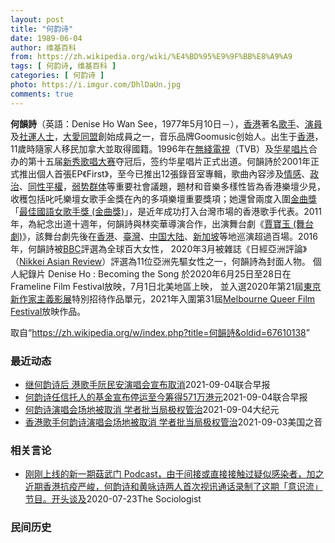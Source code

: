 ```yaml
---
layout: post
title: "何韵诗"
date: 1989-06-04
author: 维基百科
from: https://zh.wikipedia.org/wiki/%E4%BD%95%E9%9F%BB%E8%A9%A9
tags: [ 何韵诗, 维基百科 ]
categories: [ 何韵诗 ]
photo: https://i.imgur.com/DhlDaUn.jpg
comments: true
---
```

<div class="mw-parser-output">
<div id="noteTA-e10501c2" class="noteTA"><div class="noteTA-local"><div data-noteta-code="zh-cn:蒙特利尔;zh-hans:蒙特利尔;zh-hk:滿地可;zh-tw:蒙特婁;"></div></div></div>

<p><b>何韻詩</b>（英語：<span lang="en">Denise Ho Wan See</span>，1977年5月10日<span class="useeditintro" title="Template:BLP editintro">－</span>），<a href="/wiki/%E9%A6%99%E6%B8%AF" title="香港">香港</a>著名<a href="/wiki/%E6%AD%8C%E6%89%8B" title="歌手">歌手</a>、<a href="/wiki/%E6%BC%94%E5%93%A1" title="演員">演員</a>及<a href="/wiki/%E7%A4%BE%E9%81%8B%E4%BA%BA%E5%A3%AB" class="mw-redirect" title="社運人士">社運人士</a>，<a href="/wiki/%E5%A4%A7%E6%84%9B%E5%90%8C%E7%9B%9F" title="大愛同盟">大愛同盟</a>創始成員之一，音乐品牌Goomusic创始人。出生于<a href="/wiki/%E9%A6%99%E6%B8%AF" title="香港">香港</a>，11歲時隨家人移民加拿大並取得國籍。1996年在<a href="/wiki/%E7%84%A1%E7%B6%AB%E9%9B%BB%E8%A6%96" class="mw-redirect" title="無綫電視">無綫電視</a>（TVB）及<a href="/wiki/%E5%8D%8E%E6%98%9F%E5%94%B1%E7%89%87" class="mw-redirect" title="华星唱片">华星唱片</a>合办的第十五届<a href="/wiki/%E6%96%B0%E7%A7%80%E6%AD%8C%E5%94%B1%E5%A4%A7%E8%B3%BD" class="mw-redirect" title="新秀歌唱大賽">新秀歌唱大赛</a>夺冠后，签约华星唱片正式出道。何韻詩於2001年正式推出個人首張EP《First》，至今已推出12張錄音室專輯，歌曲內容涉及<a href="/wiki/%E6%83%85%E6%84%9F" class="mw-disambig" title="情感">情感</a>、<a href="/wiki/%E6%94%BF%E6%B2%BB" title="政治">政治</a>、<a href="/wiki/LGBT%E6%AC%8A%E5%88%A9%E9%81%8B%E5%8B%95" title="LGBT權利運動">同性平權</a>，<a href="/wiki/%E5%BC%B1%E5%8A%BF%E7%BE%A4%E4%BD%93" title="弱势群体">弱势群体</a>等重要社會議題，題材和音樂多樣性皆為香港樂壇少見，收穫包括叱吒樂壇女歌手金獎在內的多項樂壇重要獎項；她還曾兩度入圍<a href="/wiki/%E9%87%91%E6%9B%B2%E7%8D%8E" title="金曲獎">金曲獎</a>「<a href="/wiki/%E6%9C%80%E4%BD%B3%E5%9C%8B%E8%AA%9E%E5%A5%B3%E6%AD%8C%E6%89%8B%E7%8D%8E_(%E9%87%91%E6%9B%B2%E7%8D%8E)" class="mw-redirect" title="最佳國語女歌手獎 (金曲獎)">最佳國語女歌手獎 (金曲獎)</a>」，是近年成功打入台灣市場的香港歌手代表。2011年，為紀念出道十週年，何韻詩與林奕華導演合作，出演舞台劇《<a href="/wiki/%E8%B3%88%E5%AF%B6%E7%8E%89_(%E8%88%9E%E5%8F%B0%E5%8A%87)" title="賈寶玉 (舞台劇)">賈寶玉 (舞台劇)</a>》，該舞台劇先後在<a href="/wiki/%E9%A6%99%E6%B8%AF" title="香港">香港</a>、<a href="/wiki/%E8%87%BA%E7%81%A3" title="臺灣">臺灣</a>、<a href="/wiki/%E4%B8%AD%E5%9B%BD%E5%A4%A7%E9%99%86" title="中国大陆">中国大陆</a>、<a href="/wiki/%E6%96%B0%E5%8A%A0%E5%9D%A1" title="新加坡">新加坡</a>等地巡演超過百場。2016年，何韻詩被<a href="/wiki/%E8%8B%B1%E5%9B%BD%E5%B9%BF%E6%92%AD%E5%85%AC%E5%8F%B8" title="英国广播公司">BBC</a>評選為全球百大女性， 2020年3月被雜誌《日經亞洲評論》（<a href="/wiki/Nikkei_Asian_Review" class="mw-redirect" title="Nikkei Asian Review">Nikkei Asian Review</a>）評選為11位亞洲先驅女性之一，何韻詩為封面人物。 個人紀錄片 Denise Ho&nbsp;: Becoming the Song 於2020年6月25日至28日在Frameline Film Festival放映，7月1日北美地區上映， 並入選2020年第21屆<a href="/wiki/%E6%9D%B1%E4%BA%AC%E6%96%B0%E4%BD%9C%E5%AE%B6%E4%B8%BB%E7%BE%A9%E5%BD%B1%E5%B1%95" title="東京新作家主義影展">東京新作家主義影展</a>特別招待作品單元，2021年入圍第31屆<a class="external text" href="https://en.wikipedia.org/wiki/Melbourne_Queer_Film_Festival?wprov=sfti1">Melbourne Queer Film Festival</a>放映作品。
</p>
</div><noscript><img src="//zh.wikipedia.org/wiki/Special:CentralAutoLogin/start?type=1x1" alt="" title="" width="1" height="1" style="border: none; position: absolute;"></noscript>
<div class="printfooter">取自“<a dir="ltr" href="https://zh.wikipedia.org/w/index.php?title=何韻詩&amp;oldid=67610138">https://zh.wikipedia.org/w/index.php?title=何韻詩&amp;oldid=67610138</a>”</div><div id="recent-news"><h3>最近动态</h3><ul><li><a href="https://nodebe4.github.io/waimei/2021-09-04/%E7%BB%A7%E4%BD%95%E9%9F%B5%E8%AF%97%E5%90%8E-%E6%B8%AF%E6%AD%8C%E6%89%8B%E9%98%AE%E6%B0%91%E5%AE%89%E6%BC%94%E5%94%B1%E4%BC%9A%E5%AE%A3%E5%B8%83%E5%8F%96%E6%B6%88" title="继何韵诗后 港歌手阮民安演唱会宣布取消—— 在反修例活动中立场鲜明的香港歌手阮民安说，收到场馆被关闭的通知，取消他原定下周四、五（9与10日）举行的两场个人演唱会。（档案照，取自阮民安Faceb...">继何韵诗后 港歌手阮民安演唱会宣布取消</a><time>2021-09-04</time><a class="tag">联合早报</a></li>
<li><a href="https://nodebe4.github.io/waimei/2021-09-04/%E4%BD%95%E9%9F%B5%E8%AF%97%E4%BB%BB%E4%BF%A1%E6%89%98%E4%BA%BA%E7%9A%84%E5%9F%BA%E9%87%91%E5%AE%A3%E5%B8%83%E5%81%9C%E8%BF%90%E8%87%B3%E4%BB%8A%E7%AD%B9%E5%BE%97571%E4%B8%87%E6%B8%AF%E5%85%83" title="何韵诗任信托人的基金宣布停运至今筹得571万港元—— 支援反修例示威被捕者的香港“612人道支援基金”（简称612基金）上月宣布将停止运作，消息公布后半个月，该基金截止昨晚（3日）共筹得571万...">何韵诗任信托人的基金宣布停运至今筹得571万港元</a><time>2021-09-04</time><a class="tag">联合早报</a></li>
<li><a href="https://nodebe4.github.io/waimei/2021-09-04/%E4%BD%95%E9%9F%B5%E8%AF%97%E6%BC%94%E5%94%B1%E4%BC%9A%E5%9C%BA%E5%9C%B0%E8%A2%AB%E5%8F%96%E6%B6%88-%E5%AD%A6%E8%80%85%E6%89%B9%E5%BD%93%E5%B1%80%E6%9E%81%E6%9D%83%E7%AE%A1%E6%B2%BB" title="何韵诗演唱会场地被取消 学者批当局极权管治—— 【大纪元2021年09月04日讯】多次参与和平占中及反送中运动游行集会的香港歌手何韵诗，原定9月8日至12日，在香港艺术中心寿臣剧院举行7场演唱会...">何韵诗演唱会场地被取消 学者批当局极权管治</a><time>2021-09-04</time><a class="tag">大纪元</a></li>
<li><a href="https://nodebe4.github.io/waimei/2021-09-03/%E9%A6%99%E6%B8%AF%E6%AD%8C%E6%89%8B%E4%BD%95%E9%9F%B5%E8%AF%97%E6%BC%94%E5%94%B1%E4%BC%9A%E5%9C%BA%E5%9C%B0%E8%A2%AB%E5%8F%96%E6%B6%88-%E5%AD%A6%E8%80%85%E6%89%B9%E5%BD%93%E5%B1%80%E6%9E%81%E6%9D%83%E7%AE%A1%E6%B2%BB" title="香港歌手何韵诗演唱会场地被取消 学者批当局极权管治—— Fri, 03 Sep 2021 17:31:55 GMT 香港歌手何韵诗 多次参与和平占中及反送中运动游行集会的香港歌手何韵诗，原定9月...">香港歌手何韵诗演唱会场地被取消 学者批当局极权管治</a><time>2021-09-03</time><a class="tag">美国之音</a></li>
</ul></div><div id="open-opinion"><h3>相关言论</h3><ul><li><a href="https://nodebe4.github.io/opinion/2020-07-23/%E5%88%9A%E5%88%9A%E4%B8%8A%E7%BA%BF%E7%9A%84%E6%96%B0%E4%B8%80%E6%9C%9F%E8%8F%87%E6%AD%A6%E9%97%A8-Podcast-%E7%94%B1%E4%BA%8E%E9%97%B4%E6%8E%A5%E6%88%96%E7%9B%B4%E6%8E%A5%E6%8E%A5%E8%A7%A6%E8%BF%87%E7%96%91%E4%BC%BC%E6%84%9F%E6%9F%93%E8%80%85-%E5%8A%A0%E4%B9%8B%E8%BF%91%E6%9C%9F%E9%A6%99%E6%B8%AF%E6%8A%97%E7%96%AB%E4%B8%A5%E5%B3%BB-%E4%BD%95%E9%9F%B5%E8%AF%97/" title="The Sociologist">刚刚上线的新一期菇武门 Podcast，由于间接或直接接触过疑似感染者，加之近期香港抗疫严峻，何韵诗和黄咏诗两人首次视讯通话录制了这期「意识流」节目。开头谈及</a><time>2020-07-23</time><a class="tag">The Sociologist</a></li>
</ul></div><div id="mjls-record"><h3>民间历史</h3><ul></ul></div>